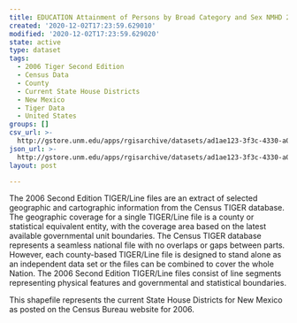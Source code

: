 ```yaml
---
title: EDUCATION Attainment of Persons by Broad Category and Sex NMHD 2000
created: '2020-12-02T17:23:59.629010'
modified: '2020-12-02T17:23:59.629020'
state: active
type: dataset
tags:
  - 2006 Tiger Second Edition
  - Census Data
  - County
  - Current State House Districts
  - New Mexico
  - Tiger Data
  - United States
groups: []
csv_url: >-
  http://gstore.unm.edu/apps/rgisarchive/datasets/ad1ae123-3f3c-4330-a042-31a8e6a1ddda/nmh253data128053077_sth_view.derived.csv
json_url: >-
  http://gstore.unm.edu/apps/rgisarchive/datasets/ad1ae123-3f3c-4330-a042-31a8e6a1ddda/nmh253data128053077_sth_view.derived.json
layout: post

---
```

The 2006 Second Edition TIGER/Line files are an extract of selected geographic and cartographic information from the Census TIGER database.  The geographic coverage for a single TIGER/Line file is a county or statistical equivalent entity, with the coverage area based on the latest available governmental unit boundaries. The Census TIGER database represents a seamless national file with no overlaps or gaps between parts.  However, each county-based TIGER/Line file is designed to stand alone as an independent data set or the files can be combined to cover the whole Nation.  The 2006 Second Edition  TIGER/Line files consist of line segments representing physical features and governmental and statistical boundaries.  

This shapefile represents the current State House Districts for New Mexico as posted on the Census Bureau website for 2006.
